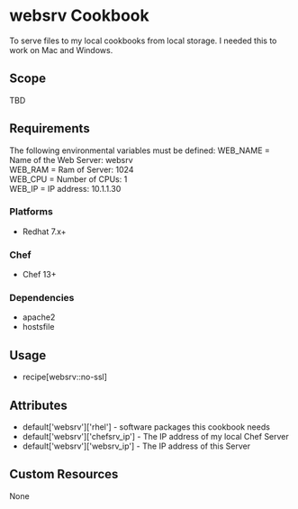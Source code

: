 # websrv Cookbook

To serve files to my local cookbooks from local storage.
I needed this to work on Mac and Windows.

## Scope

TBD

## Requirements

The following environmental variables must be defined:
  WEB_NAME = Name of the Web Server: websrv<br>
  WEB_RAM  = Ram of Server: 1024<br>
  WEB_CPU  = Number of CPUs: 1<br>
  WEB_IP   = IP address: 10.1.1.30<br>

### Platforms

- Redhat 7.x+

### Chef

- Chef 13+

### Dependencies

- apache2
- hostsfile

## Usage

- recipe[websrv::no-ssl]

## Attributes

* default['websrv']['rhel'] - software packages this cookbook needs
* default['websrv']['chefsrv_ip'] - The IP address of my local Chef Server
* default['websrv']['websrv_ip'] - The IP address of this Server

## Custom Resources

None
